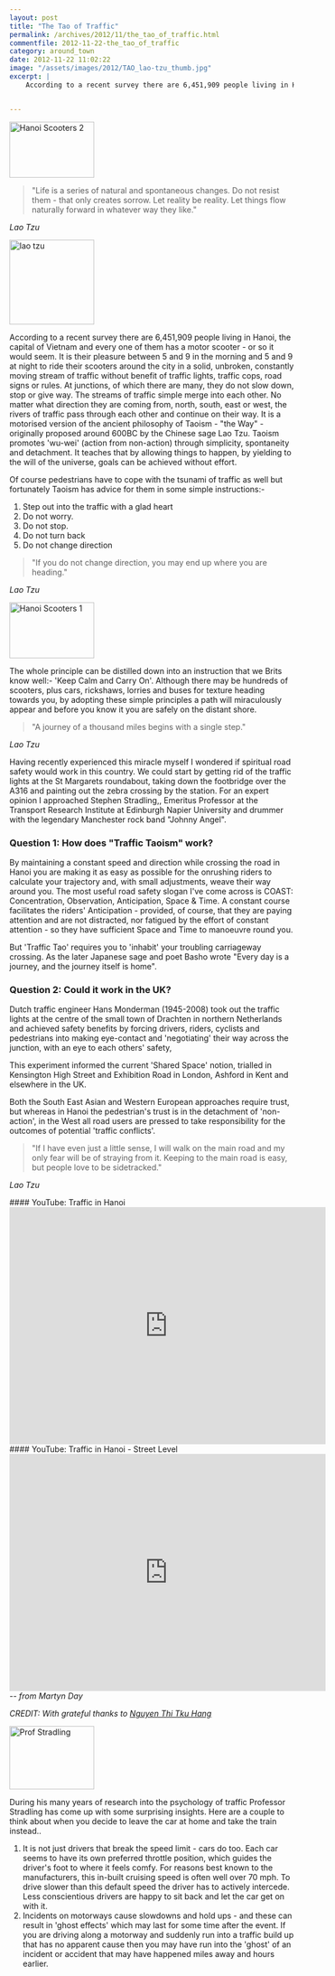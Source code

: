 ```yaml
---
layout: post
title: "The Tao of Traffic"
permalink: /archives/2012/11/the_tao_of_traffic.html
commentfile: 2012-11-22-the_tao_of_traffic
category: around_town
date: 2012-11-22 11:02:22
image: "/assets/images/2012/TAO_lao-tzu_thumb.jpg"
excerpt: |
    According to a recent survey there are 6,451,909 people living in Hanoi, the capital of Vietnam and every one of them has a motor scooter - or so it would seem. It is their pleasure between 5 and 9 in the morning and 5 and 9 at night to ride their scooters around the city in a solid, unbroken, constantly moving stream of traffic without benefit of traffic lights, traffic cops, road signs or rules. At junctions, of which there are many, they do not slow down, stop or give way. The streams of traffic simple merge into each other. No matter what direction they are coming from, north, south, east or west, the rivers of traffic pass through each other and continue on their way. It is a motorised version of the ancient philosophy of Taoism - "the Way" - originally proposed around 600BC by the Chinese sage Lao Tzu. Taoism promotes 'wu-wei' (action from non-action) through simplicity, spontaneity and detachment. It teaches that by allowing things to happen, by yielding to the will of the universe, goals can be achieved without effort.


---
```


<a href="/assets/images/2012/TAO_Hanoi_Scooters-2.jpg" title="See larger version of - Hanoi Scooters 2"><img src="/assets/images/2012/TAO_Hanoi_Scooters-2_thumb.jpg" width="150" height="99" alt="Hanoi Scooters 2" class="photo right" /></a>

> "Life is a series of natural and spontaneous changes. Do not resist them - that only creates sorrow. Let reality be reality. Let things flow naturally forward in whatever way they like."

<cite>Lao Tzu</cite>

<a href="/assets/images/2012/TAO_lao-tzu.jpg" title="See larger version of - lao tzu"><img src="/assets/images/2012/TAO_lao-tzu_thumb.jpg" width="150" height="150" alt="lao tzu" class="photo right" /></a>

According to a recent survey there are 6,451,909 people living in Hanoi, the capital of Vietnam and every one of them has a motor scooter - or so it would seem. It is their pleasure between 5 and 9 in the morning and 5 and 9 at night to ride their scooters around the city in a solid, unbroken, constantly moving stream of traffic without benefit of traffic lights, traffic cops, road signs or rules. At junctions, of which there are many, they do not slow down, stop or give way. The streams of traffic simple merge into each other. No matter what direction they are coming from, north, south, east or west, the rivers of traffic pass through each other and continue on their way. It is a motorised version of the ancient philosophy of Taoism - "the Way" - originally proposed around 600BC by the Chinese sage Lao Tzu. Taoism promotes 'wu-wei' (action from non-action) through simplicity, spontaneity and detachment. It teaches that by allowing things to happen, by yielding to the will of the universe, goals can be achieved without effort.

Of course pedestrians have to cope with the tsunami of traffic as well but fortunately Taoism has advice for them in some simple instructions:-

1.  Step out into the traffic with a glad heart
2.  Do not worry.
3.  Do not stop.
4.  Do not turn back
5.  Do not change direction

> "If you do not change direction, you may end up where you are heading."

<cite>Lao Tzu</cite>

<a href="/assets/images/2012/TAO_Hanoi-Scooters-1.jpg" title="See larger version of - Hanoi Scooters 1"><img src="/assets/images/2012/TAO_Hanoi-Scooters-1_thumb.jpg" width="150" height="99" alt="Hanoi Scooters 1" class="photo right" /></a>

The whole principle can be distilled down into an instruction that we Brits know well:- 'Keep Calm and Carry On'. Although there may be hundreds of scooters, plus cars, rickshaws, lorries and buses for texture heading towards you, by adopting these simple principles a path will miraculously appear and before you know it you are safely on the distant shore.

> "A journey of a thousand miles begins with a single step."

<cite>Lao Tzu</cite>

Having recently experienced this miracle myself I wondered if spiritual road safety would work in this country. We could start by getting rid of the traffic lights at the St Margarets roundabout, taking down the footbridge over the A316 and painting out the zebra crossing by the station. For an expert opinion I approached Stephen Stradling,, Emeritus Professor at the Transport Research Institute at Edinburgh Napier University and drummer with the legendary Manchester rock band "Johnny Angel".

### Question 1: How does "Traffic Taoism" work?

By maintaining a constant speed and direction while crossing the road in Hanoi you are making it as easy as possible for the onrushing riders to calculate your trajectory and, with small adjustments, weave their way around you.
The most useful road safety slogan I've come across is COAST: Concentration, Observation, Anticipation, Space & Time. A constant course facilitates the riders' Anticipation - provided, of course, that they are paying attention and are not distracted, nor fatigued by the effort of constant attention - so they have sufficient Space and Time to manoeuvre round you.

But 'Traffic Tao' requires you to 'inhabit' your troubling carriageway crossing. As the later Japanese sage and poet Basho wrote "Every day is a journey, and the journey itself is home".

### Question 2: Could it work in the UK?

Dutch traffic engineer Hans Monderman (1945-2008) took out the traffic lights at the centre of the small town of Drachten in northern Netherlands and achieved safety benefits by forcing drivers, riders, cyclists and pedestrians into making eye-contact and 'negotiating' their way across the junction, with an eye to each others' safety,

This experiment informed the current 'Shared Space' notion, trialled in Kensington High Street and Exhibition Road in London, Ashford in Kent and elsewhere in the UK.

Both the South East Asian and Western European approaches require trust, but whereas in Hanoi the pedestrian's trust is in the detachment of 'non-action', in the West all road users are pressed to take responsibility for the outcomes of potential 'traffic conflicts'.

> "If I have even just a little sense, I will walk on the main road and my only fear will be of straying from it. Keeping to the main road is easy, but people love to be sidetracked."

<cite>Lao Tzu</cite>

<div markdown="1" class="box">
#### YouTube: Traffic in Hanoi

<iframe width="560" height="420" src="https://www.youtube-nocookie.com/embed/oetF3UTIwbc?rel=0" frameborder="0" allowfullscreen>
</iframe>
</div>
<div markdown="1" class="box">
#### YouTube: Traffic in Hanoi - Street Level

<iframe width="560" height="420" src="https://www.youtube-nocookie.com/embed/LzjifmHavAQ?rel=0" frameborder="0" allowfullscreen>
</iframe>
</div>
<cite>-- from Martyn Day</cite>

<cite>CREDIT: With grateful thanks to [Nguyen Thi Tku Hang](/assets/images/2012/TAO_Nguyen-Thi-Tku-Hang.jpg</cite>)

<div markdown="1" class="box">
<a href="/assets/images/2012/TAO_Prof-Stradling.jpg" title="See larger version of - Prof Stradling"><img src="/assets/images/2012/TAO_Prof-Stradling_thumb.jpg" width="150" height="112" alt="Prof Stradling" class="photo left" /></a>

During his many years of research into the psychology of traffic Professor Stradling has come up with some surprising insights. Here are a couple to think about when you decide to leave the car at home and take the train instead..

1.  It is not just drivers that break the speed limit - cars do too. Each car seems to have its own preferred throttle position, which guides the driver's foot to where it feels comfy. For reasons best known to the manufacturers, this in-built cruising speed is often well over 70 mph. To drive slower than this default speed the driver has to actively intercede. Less conscientious drivers are happy to sit back and let the car get on with it.
2.  Incidents on motorways cause slowdowns and hold ups - and these can result in 'ghost effects' which may last for some time after the event. If you are driving along a motorway and suddenly run into a traffic build up that has no apparent cause then you may have run into the 'ghost' of an incident or accident that may have happened miles away and hours earlier.

</div>
